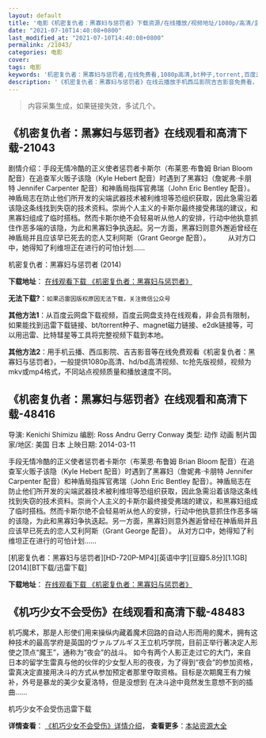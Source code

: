 ```yaml
---
layout: default
title: '电影《机密复仇者：黑寡妇与惩罚者》下载资源/在线播放/视频地址/1080p/高清/蓝光'
date: "2021-07-10T14:40:08+0800"
last_modified_at: "2021-07-10T14:40:08+0800"
permalink: /21043/
categories: 电影
cover:
tags: 电影
keywords: '机密复仇者：黑寡妇与惩罚者,在线免费看,1080p高清,bt种子,torrent,百度云盘,magnet,磁力链,迅雷下载资源'
description: '《机密复仇者：黑寡妇与惩罚者》在线云播放手机西瓜影院吉吉影音免费看，1080p高清bd/hd未删减完整版和tc抢先枪版，mkv/mp4格式，附带bt/torrent种子、magnet/磁力链、百度云盘、网盘资源迅雷下载链接'
---
```


>内容采集生成，如果链接失效，多试几个。


## 《机密复仇者：黑寡妇与惩罚者》在线观看和高清下载-21043

剧情介绍：手段无情冷酷的正义使者惩罚者卡斯尔（布莱恩·布鲁姆 Brian Bloom 配音）在追查军火贩子该隐（Kyle Hebert 配音）时遇到了黑寡妇（詹妮弗·卡朋特 Jennifer Carpenter 配音）和神盾局指挥官弗瑞（John Eric Bentley 配音）。神盾局志在防止他们所开发的尖端武器技术被利维坦等恐组织获取，因此急需沿着该隐这条线找到失窃的技术资料。崇尚个人主义的卡斯尔最终接受弗瑞的建议，和黑寡妇组成了临时搭档。然而卡斯尔绝不会轻易听从他人的安排，行动中他执意抓住作恶多端的该隐，为此和黑寡妇争执迭起。另一方面，黑寡妇则意外邂逅曾经在神盾局并且应该早已死去的恋人艾利阿斯（Grant George 配音）。  　　从对方口中，她得知了利维坦正在进行的可怕计划……


机密复仇者：黑寡妇与惩罚者 (2014)

**下载地址**： [在线观看下载 《机密复仇者：黑寡妇与惩罚者》](https://www.btbtdy.me/btdy/dy1509.html) 


**无法下载?**：`如果迅雷因版权原因无法下载，关注微信公众号 `

**其他方法1**：从百度云网盘下载视频，百度云网盘支持在线观看，非会员有限制，如果能找到迅雷下载链接、bt/torrent种子、magnet磁力链接、e2dk链接等，可以用迅雷、比特彗星等工具将完整视频下载到本地。

**其他方法2**：用手机云播、西瓜影院、吉吉影音等在线免费观看《机密复仇者：黑寡妇与惩罚者》，一般提供1080p高清、hd/bd高清视频、tc抢先版视频，视频为mkv或mp4格式，不同站点视频质量和播放速度不同。


## 《机密复仇者：黑寡妇与惩罚者》在线观看和高清下载-48416

导演: Kenichi Shimizu 编剧: Ross Andru Gerry Conway 类型: 动作 动画 制片国家/地区: 美国 日本 上映日期: 2014-03-11

手段无情冷酷的正义使者惩罚者卡斯尔（布莱恩·布鲁姆 Brian Bloom 配音）在追查军火贩子该隐（Kyle Hebert 配音）时遇到了黑寡妇（詹妮弗·卡朋特 Jennifer Carpenter 配音）和神盾局指挥官弗瑞（John Eric Bentley 配音）。神盾局志在防止他们所开发的尖端武器技术被利维坦等恐组织获取，因此急需沿着该隐这条线找到失窃的技术资料。崇尚个人主义的卡斯尔最终接受弗瑞的建议，和黑寡妇组成了临时搭档。然而卡斯尔绝不会轻易听从他人的安排，行动中他执意抓住作恶多端的该隐，为此和黑寡妇争执迭起。另一方面，黑寡妇则意外邂逅曾经在神盾局并且应该早已死去的恋人艾利阿斯（Grant George 配音）。 从对方口中，她得知了利维坦正在进行的可怕计划……


[机密复仇者：黑寡妇与惩罚者][HD-720P-MP4][英语中字][豆瓣5.8分][1.1GB][2014][BT下载/迅雷下载]

**下载地址**： [在线观看下载 《机密复仇者：黑寡妇与惩罚者》](https://www.btdx8.com/torrent/black_widow_punisher_2014.html) 


## 《机巧少女不会受伤》在线观看和高清下载-48483

机巧魔术，那是人形使们用来操纵内藏着魔术回路的自动人形而用的魔术，拥有这种技术的最高学府是英国的ヴァルプルギス王立机巧学院，目前正举行著决定人形使之顶点&ldquo;魔王”，通称为&ldquo;夜会”的战斗。 如今有两个人影正走过它的大门，来自日本的留学生雷真与他的伙伴的少女型人形的夜夜，为了得到“夜会”的参加资格，雷真决定直接用决斗的方式从参加预定者那里夺取资格。目标是次期魔王有力候补，外号是暴龙的美少女夏洛特，但是没想到 在决斗途中竟然发生意想不到的插曲&hellip;…


机巧少女不会受伤迅雷下载

**详情查看**： [《机巧少女不会受伤》详情介绍](/movie/48483/)， **查看更多**：[本站资源大全](/movie/t/all/)


